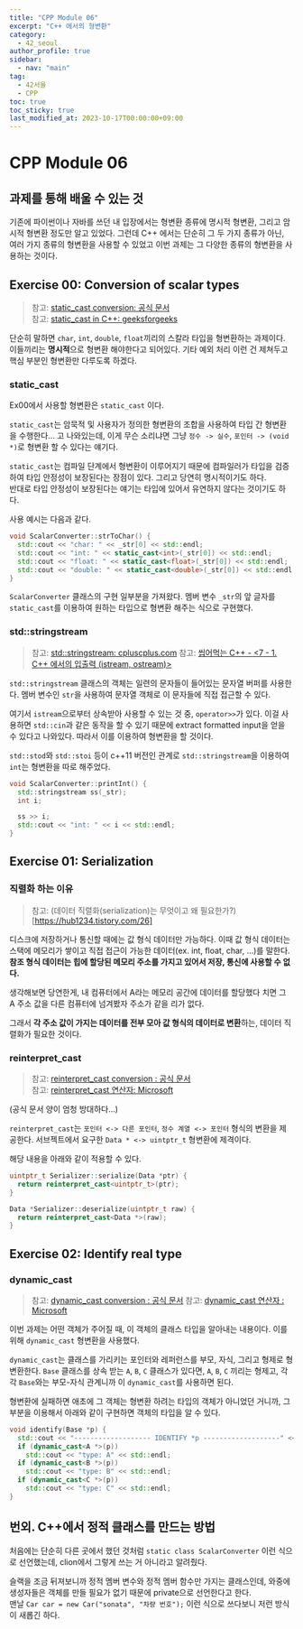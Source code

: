 ```yaml
---
title: "CPP Module 06"
excerpt: "C++ 에서의 형변환"
category: 
  - 42_seoul
author_profile: true
sidebar:
  - nav: "main" 
tag:
  - 42서울
  - CPP
toc: true
toc_sticky: true
last_modified_at: 2023-10-17T00:00:00+09:00
---
```


# CPP Module 06
## 과제를 통해 배울 수 있는 것
기존에 파이썬이나 자바를 쓰던 내 입장에서는 형변환 종류에 명시적 형변환, 그리고 암시적 형변환 정도만 알고 있었다. 그런데 C++ 에서는 단순히 그 두 가지 종류가 아닌, 여러 가지 종류의 형변환을 사용할 수 있었고 이번 과제는 그 다양한 종류의 형변환을 사용하는 것이다.

## Exercise 00: Conversion of scalar types
> 참고: [static_cast conversion: 공식 문서](https://en.cppreference.com/w/cpp/language/static_cast)  
> 참고: [static_cast in C++: geeksforgeeks](https://www.geeksforgeeks.org/static_cast-in-cpp/)

단순히 말하면 `char`, `int`, `double`, `float`끼리의 스칼라 타입을 형변환하는 과제이다.  
이들끼리는 **명시적**으로 형변환 해야한다고 되어있다. 기타 예외 처리 이런 건 제쳐두고 핵심 부분인 형변환만 다루도록 하겠다.

### static_cast
Ex00에서 사용할 형변환은 `static_cast` 이다.

`static_cast`는 암묵적 및 사용자가 정의한 형변환의 조합을 사용하여 타입 간 형변환을 수행한다... 고 나와있는데, 이게 무슨 소리냐면 그냥 `정수 -> 실수`, `포인터 -> (void *)`로 형변환 할 수 있다는 얘기다.

`static_cast`는 컴파일 단계에서 형변환이 이루어지기 때문에 컴파일러가 타입을 검증하여 타입 안정성이 보장된다는 장점이 있다. 그리고 당연히 명시적이기도 하다.  
반대로 타입 안정성이 보장된다는 얘기는 타입에 있어서 유연하지 않다는 것이기도 하다.

사용 예시는 다음과 같다.

```cpp
void ScalarConverter::strToChar() {
  std::cout << "char: " << _str[0] << std::endl;
  std::cout << "int: " << static_cast<int>(_str[0]) << std::endl;
  std::cout << "float: " << static_cast<float>(_str[0]) << std::endl;
  std::cout << "double: " << static_cast<double>(_str[0]) << std::endl;
}
```

`ScalarConverter` 클래스의 구현 일부분을 가져왔다. 멤버 변수 `_str`의 앞 글자를 `static_cast`를 이용하여 원하는 타입으로 형변환 해주는 식으로 구현했다.

### std::stringstream
> 참고: [std::stringstream: cpluscplus.com](https://cplusplus.com/reference/sstream/stringstream/)
> 참고: [씹어먹는 C++ - <7 - 1. C++ 에서의 입출력 (istream, ostream)>
](https://modoocode.com/213)

`std::stringstream` 클래스의 객체는 일련의 문자들이 들어있는 문자열 버퍼를 사용한다. 멤버 변수인 `str`을 사용하여 문자열 객체로 이 문자들에 직접 접근할 수 있다.

여기서 `istream`으로부터 상속받아 사용할 수 있는 것 중, `operator>>`가 있다. 이걸 사용하면 `std::cin`과 같은 동작을 할 수 있기 때문에 extract formatted input을 얻을 수 있다고 나와있다. 따라서 이를 이용하여 형변환을 할 것이다.

`std::stod`와 `std::stoi` 등이 c++11 버전인 관계로 `std::stringstream`을 이용하여 `int`는 형변환을 따로 해주었다.

```cpp
void ScalarConverter::printInt() {
  std::stringstream ss(_str);
  int i;

  ss >> i;
  std::cout << "int: " << i << std::endl;
}
```

## Exercise 01: Serialization
### 직렬화 하는 이유
> 참고: (데이터 직렬화(serialization)는 무엇이고 왜 필요한가?)[https://hub1234.tistory.com/26]

디스크에 저장하거나 통신할 때에는 값 형식 데이터만 가능하다. 이때 값 형식 데이터는 스택에 메모리가 쌓이고 직접 접근이 가능한 데이터(ex. int, float, char, ...)를 말한다.  **참조 형식 데이터는 힙에 할당된 메모리 주소를 가지고 있어서 저장, 통신에 사용할 수 없다.**

생각해보면 당연한게, 내 컴퓨터에서 A라는 메모리 공간에 데이터를 할당했다 치면 그 A 주소 값을 다른 컴퓨터에 넘겨봤자 주소가 같을 리가 없다.  

그래서 **각 주소 값이 가지는 데이터를 전부 모아 값 형식의 데이터로 변환**하는, 데이터 직렬화가 필요한 것이다.

### reinterpret_cast
> 참고: [reinterpret_cast conversion
: 공식 문서](https://en.cppreference.com/w/cpp/language/reinterpret_cast)  
> 참고: [reinterpret_cast 연산자: Microsoft
](https://learn.microsoft.com/ko-kr/cpp/cpp/reinterpret-cast-operator?view=msvc-170)

(공식 문서 양이 엄청 방대하다...)

`reinterpret_cast`는 `포인터 <-> 다른 포인터`, `정수 계열 <-> 포인터` 형식의 변환을 제공한다. 서브젝트에서 요구한 `Data * <-> uintptr_t` 형변환에 제격이다.

해당 내용을 아래와 같이 적용할 수 있다.

```cpp
uintptr_t Serializer::serialize(Data *ptr) {
  return reinterpret_cast<uintptr_t>(ptr);
}

Data *Serializer::deserialize(uintptr_t raw) {
  return reinterpret_cast<Data *>(raw);
}
```

## Exercise 02: Identify real type
### dynamic_cast
> 참고: [dynamic_cast conversion
: 공식 문서](https://en.cppreference.com/w/cpp/language/dynamic_cast)
> 참고: [dynamic_cast 연산자
: Microsoft](https://learn.microsoft.com/ko-kr/cpp/cpp/dynamic-cast-operator?view=msvc-170)

이번 과제는 어떤 객체가 주어질 때, 이 객체의 클래스 타입을 알아내는 내용이다. 이를 위해 `dynamic_cast` 형변환을 사용했다.

`dynamic_cast`는 클래스를 가리키는 포인터와 레퍼런스를 부모, 자식, 그리고 형제로 형변환한다. `Base` 클래스를 상속 받는 `A`, `B`, `C` 클래스가 있다면, `A`, `B`, `C` 끼리는 형제고, 각각 `Base`와는 부모-자식 관계니까 이 `dynamic_cast`를 사용하면 된다.

형변환에 실패하면 애초에 그 객체는 형변환 하려는 타입의 객체가 아니었던 거니까, 그 부분을 이용해서 아래와 같이 구현하면 객체의 타입을 알 수 있다.

```cpp
void identify(Base *p) {
  std::cout << "------------------- IDENTIFY *p -------------------" << std::endl;
  if (dynamic_cast<A *>(p))
    std::cout << "type: A" << std::endl;
  if (dynamic_cast<B *>(p))
    std::cout << "type: B" << std::endl;
  if (dynamic_cast<C *>(p))
    std::cout << "type: C" << std::endl;
}
```

## 번외. C++에서 정적 클래스를 만드는 방법
처음에는 단순히 다른 곳에서 했던 것처럼 `static class ScalarConverter` 이런 식으로 선언했는데, clion에서 그렇게 쓰는 거 아니라고 알려줬다.  

슬랙을 조금 뒤져보니까 정적 멤버 변수와 정적 멤버 함수만 가지는 클래스인데, 와중에 생성자들은 객체를 만들 필요가 없기 때문에 private으로 선언한다고 한다.  
맨날 `Car car = new Car("sonata", "차량 번호");` 이런 식으로 쓰다보니 저런 방식이 새롭긴 하다.